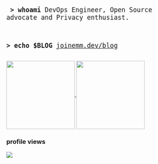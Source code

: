 <big><pre>
**\> whoami**
DevOps Engineer, Open Source advocate and Privacy enthusiast.

**\> echo $BLOG**
[joinemm.dev/blog](https://joinemm.dev/blog)
</pre></big>


<a href="https://github.com/anuraghazra/github-readme-stats">
  <img height=180 align="center" src="https://github-readme-stats-seven-rouge-75.vercel.app/api?username=joinemm&show_icons=true&show=reviews&theme=github_dark&border_radius=6px&hide_border=true&bg_color=151b23&custom_title=Github%20Stats&hide_rank=true&hide=contribs">
</a>
<a href="https://wakatime.com/@joinemm">
  <img height=180 align="center" src="https://github-readme-stats-seven-rouge-75.vercel.app/api/wakatime?username=joinemm&theme=github_dark&border_radius=6px&hide_border=true&bg_color=151b23&langs_count=6&layout=compact&custom_title=Wakatime%20Stats%20(last%20week)">
</a>

### profile views

<img src="https://profile-counter.glitch.me/joinemm/count.svg">
